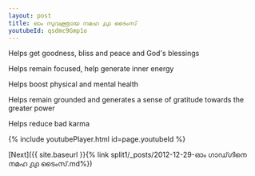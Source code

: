 ```yaml
---
layout: post
title: ഓം സുവക്ത്രായ നമഹ ൧൧ ടൈംസ്
youtubeId: qsdmc9Gmp1o
---
```

 
 
Helps get goodness, bliss and peace and God's blessings
 
Helps remain focused, help generate inner energy 
 
Helps boost physical and mental health 
 
Helps remain grounded and generates a sense of gratitude towards the greater power 
 
Helps reduce bad karma
 
 
 
 


{% include youtubePlayer.html id=page.youtubeId %}
 
[Next]({{ site.baseurl }}{% link  split1/_posts/2012-12-29-ഓം ഗാഡ്‌ഗിനെ നമഹ ൧൧ ടൈംസ്.md%})
 
